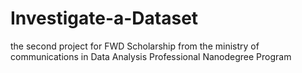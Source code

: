 # Investigate-a-Dataset
the second project for FWD Scholarship from the ministry of communications in Data Analysis Professional Nanodegree Program

